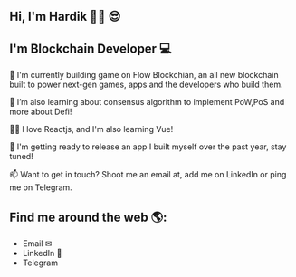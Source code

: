 ## Hi, I'm Hardik 👋🏾 😎 
## I'm Blockchain Developer 💻

🔭 I'm currently building game on Flow Blockchian, an all new blockchain built to power next-gen games, apps and the developers who build them.

🌱 I’m also learning about consensus algorithm to implement PoW,PoS and more about Defi!

👨‍💻 I love Reactjs, and I'm also learning Vue!

💪 I'm getting ready to release an app I built myself over the past year, stay tuned!

📫 Want to get in touch? Shoot me an email at, add me on LinkedIn or ping me on Telegram.

## Find me around the web 🌎:
<ul>
  <li><a href="er.hardiksharma05@gmail.com" style="text-decoration:none" target="_blank">Email ✉<a/></li>
  <li><a href="https://www.linkedin.com/in/hardik-sharma/" style="text-decoration:none" target="_blank">LinkedIn 💼</a></li>
  <li><a href="https://telegram.me/Oxhardik" style="text-decoration:none" target="_blank">Telegram</a></li>
</ul>

